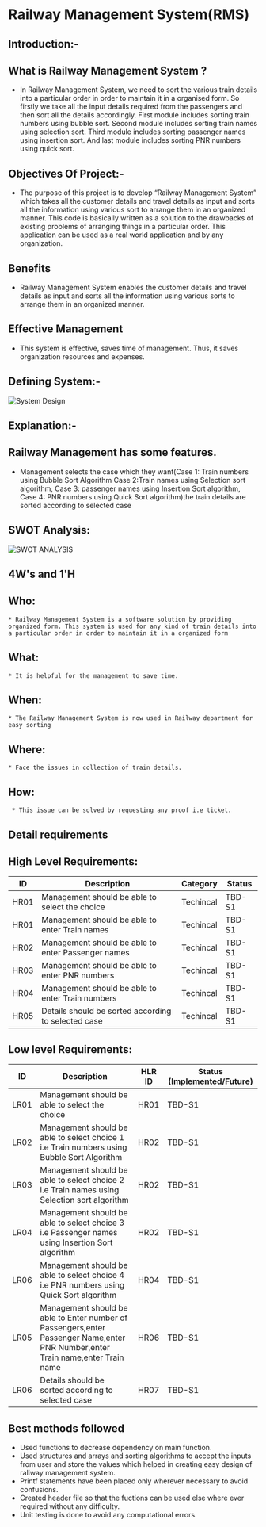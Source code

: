 # Railway Management System(RMS)

## Introduction:-

## What is Railway Management System ?

* In Railway Management System, we need to sort the various train details into a particular order in order to maintain it in a organised form. So firstly we take all the input details required from the passengers and then sort all the details accordingly. First module includes sorting train numbers using bubble sort. Second module includes sorting train names using selection sort. Third module includes sorting passenger names using insertion sort. And last module includes sorting PNR numbers using quick sort.

## Objectives Of Project:-

* The purpose of this project is to develop “Railway Management System” which takes all the customer details and travel details as input and sorts all the information using various sort to arrange them in an organized manner. This code is basically written as a solution to the drawbacks of existing problems of arranging things in a particular order. This application can be used as a real world application and by any organization.

## Benefits

* Railway Management System enables the customer details and travel details as input and sorts all the information using various sorts to arrange them in an organized manner.

## Effective Management

* This system is effective, saves time of management. Thus, it saves organization resources and expenses.

## Defining System:-
![System Design](https://user-images.githubusercontent.com/62551088/153243591-b651b9f9-825e-42a5-8e4b-cd686befcccb.png)

## Explanation:-
## Railway Management has some features.

* Management selects the case which they want(Case 1: Train numbers using Bubble Sort Algorithm Case 2:Train names using Selection sort algorithm, Case 3: passenger names using Insertion Sort algorithm, Case 4: PNR numbers using Quick Sort algorithm)the train details are sorted according to selected case

## SWOT Analysis:
![SWOT ANALYSIS](https://user-images.githubusercontent.com/62551088/153244228-2232559f-13a1-4bda-b861-db12305f0822.png)
## 4W's and 1'H

## Who:

    * Railway Management System is a software solution by providing organized form. This system is used for any kind of train details into a particular order in order to maintain it in a organized form 
## What:

    * It is helpful for the management to save time.
     
## When:

    * The Railway Management System is now used in Railway department for easy sorting 
     
## Where:

    * Face the issues in collection of train details.
    
## How:

     * This issue can be solved by requesting any proof i.e ticket. 
     
## Detail requirements 

## High Level Requirements:

| ID | Description | Category | Status |
| ---- | -------------------------- | ------ | ----- |
| HR01 | Management should be able to select the choice | Techincal | TBD-S1 |
| HR01 | Management should be able to enter Train names | Techincal | TBD-S1 |
| HR02 | Management should be able to enter Passenger names | Techincal | TBD-S1 |
| HR03 | Management should be able to enter PNR numbers | Techincal | TBD-S1 |
| HR04 | Management should be able to enter Train numbers | Techincal | TBD-S1 |
| HR05 | Details should be sorted according to selected case |	Techincal | TBD-S1 |


## Low level Requirements:

| ID | Description | HLR ID | Status (Implemented/Future) |
| ---- | -------------------------------------- | ---- | ----- |
| LR01 | Management should be able to select the choice | HR01 | TBD-S1 |
| LR02 | Management should be able to select choice 1 i.e Train numbers using Bubble Sort Algorithm | HR02 | TBD-S1 |
| LR03 | Management should be able to select choice 2 i.e Train names using Selection sort algorithm | HR02 | TBD-S1 |
| LR04 | Management should be able to select choice 3 i.e Passenger names using Insertion Sort algorithm | HR02 | TBD-S1 |
| LR06 | Management should be able to select choice 4 i.e PNR numbers using Quick Sort algorithm | HR04 | TBD-S1 |
| LR05 | Management should be able to Enter number of Passengers,enter Passenger Name,enter PNR Number,enter Train name,enter Train name | HR06 | TBD-S1 |
| LR06 | Details should be sorted according to selected case | HR07 | TBD-S1 |


## Best methods followed
 * Used functions to decrease dependency on main function.
 * Used structures and arrays and sorting algorithms to accept the inputs from user and store the values which helped in creating easy design of raliway management system.
 * Printf statements have been placed only wherever necessary to avoid confusions.
 * Created header file so that the fuctions can be used else where ever required without any difficulty.
 * Unit testing is done to avoid any computational errors.

